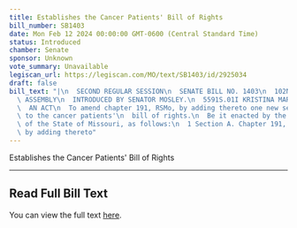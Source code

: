 ```yaml
---
title: Establishes the Cancer Patients' Bill of Rights
bill_number: SB1403
date: Mon Feb 12 2024 00:00:00 GMT-0600 (Central Standard Time)
status: Introduced
chamber: Senate
sponsor: Unknown
vote_summary: Unavailable
legiscan_url: https://legiscan.com/MO/text/SB1403/id/2925034
draft: false
bill_text: "|\n  SECOND REGULAR SESSION\n  SENATE BILL NO. 1403\n  102ND GENERA L\
  \ ASSEMBLY\n  INTRODUCED BY SENATOR MOSLEY.\n  5591S.01I KRISTINA MARTIN, Secretary\n\
  \  AN ACT\n  To amend chapter 191, RSMo, by adding thereto one new section relating\
  \ to the cancer patients'\n  bill of rights.\n  Be it enacted by the General Assembly\
  \ of the State of Missouri, as follows:\n  1 Section A. Chapter 191, RSMo, is amended\
  \ by adding thereto"
---
```

Establishes the Cancer Patients' Bill of Rights

---

## Read Full Bill Text

You can view the full text [here](https://legiscan.com/MO/text/SB1403/id/2925034).
